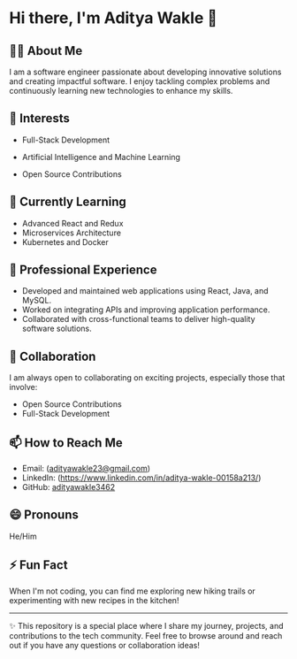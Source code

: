 # Hi there, I'm Aditya Wakle 👋

## 👨‍💻 About Me
I am a software engineer passionate about developing innovative solutions and creating impactful software. I enjoy tackling complex problems and continuously learning new technologies to enhance my skills.

## 👀 Interests
- Full-Stack Development

- Artificial Intelligence and Machine Learning
- Open Source Contributions

## 🌱 Currently Learning
- Advanced React and Redux
- Microservices Architecture
- Kubernetes and Docker


## 💼 Professional Experience
- Developed and maintained web applications using React, Java, and MySQL.
- Worked on integrating APIs and improving application performance.
- Collaborated with cross-functional teams to deliver high-quality software solutions.

## 💞️ Collaboration
I am always open to collaborating on exciting projects, especially those that involve:
- Open Source Contributions
- Full-Stack Development


## 📫 How to Reach Me
- Email: (adityawakle23@gmail.com)
- LinkedIn: (https://www.linkedin.com/in/aditya-wakle-00158a213/)
- GitHub: [adityawakle3462](https://github.com/adityawakle3462)

## 😄 Pronouns
He/Him

## ⚡ Fun Fact
When I'm not coding, you can find me exploring new hiking trails or experimenting with new recipes in the kitchen!

---

✨ This repository is a special place where I share my journey, projects, and contributions to the tech community. Feel free to browse around and reach out if you have any questions or collaboration ideas!

<!---
adityawakle3462/adityawakle3462 is a ✨ special ✨ repository because its `README.md` (this file) appears on your GitHub profile.
You can click the Preview link to take a look at your changes.
--->
